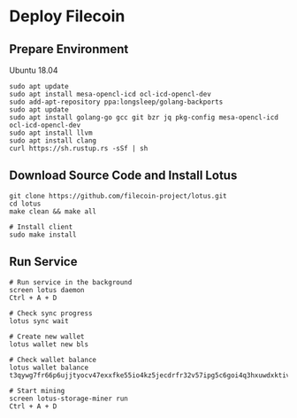 # Deploy Filecoin

## Prepare Environment
Ubuntu 18.04
```shell
sudo apt update
sudo apt install mesa-opencl-icd ocl-icd-opencl-dev
sudo add-apt-repository ppa:longsleep/golang-backports
sudo apt update
sudo apt install golang-go gcc git bzr jq pkg-config mesa-opencl-icd ocl-icd-opencl-dev
sudo apt install llvm
sudo apt install clang
curl https://sh.rustup.rs -sSf | sh
```

## Download Source Code and Install Lotus
```shell
git clone https://github.com/filecoin-project/lotus.git
cd lotus
make clean && make all

# Install client
sudo make install
```

## Run Service
```shell
# Run service in the background
screen lotus daemon
Ctrl + A + D

# Check sync progress
lotus sync wait

# Create new wallet
lotus wallet new bls

# Check wallet balance
lotus wallet balance t3qywg7fr66p6ujjtyocv47exxfke55io4kz5jecdrfr32v57ipg5c6goi4q3hxuwdxktiv7qvwqmxeuqccwqq

# Start mining
screen lotus-storage-miner run
Ctrl + A + D
```

